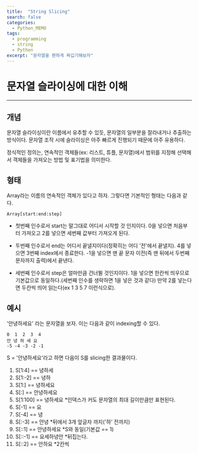 ```yaml
---
title:  "String Slicing"
search: false
categories: 
  - Python_MEMO
tags:
  - programming
  - string
  - Python
excerpt: "문자열을 편하게 짜깁기해보자"
---
```


# 문자열 슬라이싱에 대한 이해
___

## 개념
문자열 슬라이싱이란 이름에서 유추할 수 있듯, 문자열의 일부분을 잘라내거나 추출하는 방식이다.
문자열 조작 시에 슬라이싱은 아주 빠르게 진행되기 때문에 아주 유용하다.

정식적인 정의는, 연속적인 객체들(ex: 리스트, 튜플, 문자열)에서 범위를 지정해 선택해서 객체들을 가져오는 방법 및 표기법을 의미한다.

## 형태  
Array라는 이름의 연속적인 객체가 있다고 하자. 그렇다면 기본적인 형태는 다음과 같다.

```
Array[start:end:step]
```
- 첫번째 인수로서 start는 말그대로 어디서 시작할 것 인지이다.
0을 넣으면 처음부터 가져오고 2를 넣으면 세번째 값부터 가져오게 된다.

- 두번째 인수로서 end는 어디서 끝낼지이다(정확히는 어디 '전'에서 끝낼지). 4를 넣으면 3번째 index에서 종료한다. -1을 넣으면 맨 끝 문자 이전(즉 맨 뒤에서 두번째 문자까지 출력)에서 끝낸다. 

- 세번째 인수로서 step은 얼마만큼 건너뛸 것인지이다. 1을 넣으면 한칸씩 띄우므로 기본값으로 동일하다.(세번째 인수를 생략하면 1을 넣은 것과 같다) 만약 2를 넣는다면 두칸씩 띄어 읽는다(ex 1 3 5 7 이런식으로).

## 예시

'안녕하세요' 라는 문자열을 보자. 이는 다음과 같이 indexing할 수 있다.
```
0  1  2  3  4
안 녕 하 세 요
-5 -4 -3 -2 -1
```
S = '안녕하세요'라고 하면 다음이 S를 slicing한 결과물이다.

1. S[1:4] == 녕하세  
2. S[1:-2] == 녕하  
3. S[1:] == 녕하세요
4. S[:] == 안녕하세요
5. S[1:100] == 녕하세요 *인덱스가 커도 문자열의 최대 길이만큼만 표현된다.
6. S[-1] == 요
7. S[-4] == 녕
8. S[:-3] == 안녕 *뒤에서 3개 앞글자 까지('하' 전까지)
9. S[::1] == 안녕하세요 *S와 동일(기본값 == 1)
10. S[::-1] == 요세하녕안 *뒤집는다.
11. S[::2] == 안하요 *2칸씩
